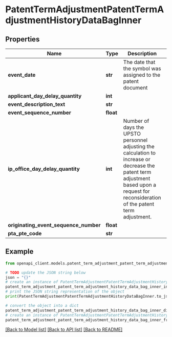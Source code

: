 # PatentTermAdjustmentPatentTermAdjustmentHistoryDataBagInner


## Properties

Name | Type | Description | Notes
------------ | ------------- | ------------- | -------------
**event_date** | **str** | The date that the symbol was assigned to the patent document | [optional] 
**applicant_day_delay_quantity** | **int** |  | [optional] 
**event_description_text** | **str** |  | [optional] 
**event_sequence_number** | **float** |  | [optional] 
**ip_office_day_delay_quantity** | **int** | Number of days the UPSTO personnel adjusting the calculation to increase or decrease the patent term adjustment based upon a request for reconsideration of the patent term adjustment. | [optional] 
**originating_event_sequence_number** | **float** |  | [optional] 
**pta_pte_code** | **str** |  | [optional] 

## Example

```python
from openapi_client.models.patent_term_adjustment_patent_term_adjustment_history_data_bag_inner import PatentTermAdjustmentPatentTermAdjustmentHistoryDataBagInner

# TODO update the JSON string below
json = "{}"
# create an instance of PatentTermAdjustmentPatentTermAdjustmentHistoryDataBagInner from a JSON string
patent_term_adjustment_patent_term_adjustment_history_data_bag_inner_instance = PatentTermAdjustmentPatentTermAdjustmentHistoryDataBagInner.from_json(json)
# print the JSON string representation of the object
print(PatentTermAdjustmentPatentTermAdjustmentHistoryDataBagInner.to_json())

# convert the object into a dict
patent_term_adjustment_patent_term_adjustment_history_data_bag_inner_dict = patent_term_adjustment_patent_term_adjustment_history_data_bag_inner_instance.to_dict()
# create an instance of PatentTermAdjustmentPatentTermAdjustmentHistoryDataBagInner from a dict
patent_term_adjustment_patent_term_adjustment_history_data_bag_inner_from_dict = PatentTermAdjustmentPatentTermAdjustmentHistoryDataBagInner.from_dict(patent_term_adjustment_patent_term_adjustment_history_data_bag_inner_dict)
```
[[Back to Model list]](../README.md#documentation-for-models) [[Back to API list]](../README.md#documentation-for-api-endpoints) [[Back to README]](../README.md)


